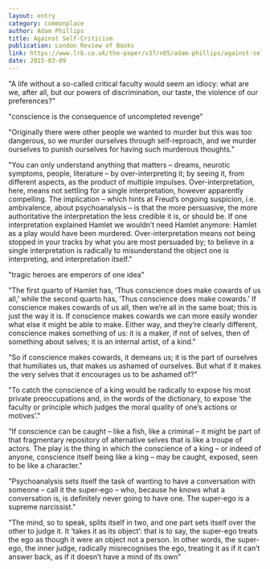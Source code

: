 ```yaml
---
layout: entry
category: commonplace
author: Adam Phillips
title: Against Self-Criticism
publication: London Review of Books
link: https://www.lrb.co.uk/the-paper/v37/n05/adam-phillips/against-self-criticism
date: 2015-03-09
---
```


"A life without a so-called critical faculty would seem an idiocy: what are we, after all, but our powers of discrimination, our taste, the violence of our preferences?"

"conscience is the consequence of uncompleted revenge"

"Originally there were other people we wanted to murder but this was too dangerous, so we murder ourselves through self-reproach, and we murder ourselves to punish ourselves for having such murderous thoughts."

"You can only understand anything that matters – dreams, neurotic symptoms, people, literature – by over-interpreting it; by seeing it, from different aspects, as the product of multiple impulses. Over-interpretation, here, means not settling for a single interpretation, however apparently compelling. The implication – which hints at Freud’s ongoing suspicion, i.e. ambivalence, about psychoanalysis – is that the more persuasive, the more authoritative the interpretation the less credible it is, or should be. If one interpretation explained Hamlet we wouldn’t need Hamlet anymore: Hamlet as a play would have been murdered. Over-interpretation means not being stopped in your tracks by what you are most persuaded by; to believe in a single interpretation is radically to misunderstand the object one is interpreting, and interpretation itself."

"tragic heroes are emperors of one idea"

"The first quarto of Hamlet has, ‘Thus conscience does make cowards of us all,’ while the second quarto has, ‘Thus conscience does make cowards.’ If conscience makes cowards of us all, then we’re all in the same boat; this is just the way it is. If conscience makes cowards we can more easily wonder what else it might be able to make. Either way, and they’re clearly different, conscience makes something of us: it is a maker, if not of selves, then of something about selves; it is an internal artist, of a kind."

"So if conscience makes cowards, it demeans us; it is the part of ourselves that humiliates us, that makes us ashamed of ourselves. But what if it makes the very selves that it encourages us to be ashamed of?"

"To catch the conscience of a king would be radically to expose his most private preoccupations and, in the words of the dictionary, to expose ‘the faculty or principle which judges the moral quality of one’s actions or motives’."

"If conscience can be caught – like a fish, like a criminal – it might be part of that fragmentary repository of alternative selves that is like a troupe of actors. The play is the thing in which the conscience of a king – or indeed of anyone, conscience itself being like a king – may be caught, exposed, seen to be like a character."

"Psychoanalysis sets itself the task of wanting to have a conversation with someone – call it the super-ego – who, because he knows what a conversation is, is definitely never going to have one. The super-ego is a supreme narcissist."

"The mind, so to speak, splits itself in two, and one part sets itself over the other to judge it. It ‘takes it as its object’: that is to say, the super-ego treats the ego as though it were an object not a person. In other words, the super-ego, the inner judge, radically misrecognises the ego, treating it as if it can’t answer back, as if it doesn’t have a mind of its own"
